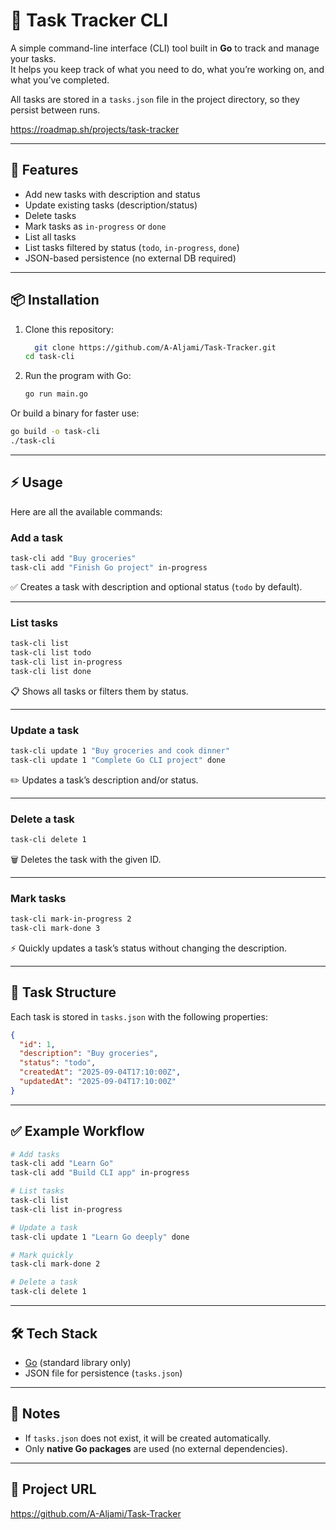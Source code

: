 # 📝 Task Tracker CLI

A simple command-line interface (CLI) tool built in **Go** to track and manage your tasks.  
It helps you keep track of what you need to do, what you’re working on, and what you’ve completed.  

All tasks are stored in a `tasks.json` file in the project directory, so they persist between runs.  

https://roadmap.sh/projects/task-tracker

---

## 🚀 Features
- Add new tasks with description and status
- Update existing tasks (description/status)
- Delete tasks
- Mark tasks as `in-progress` or `done`
- List all tasks
- List tasks filtered by status (`todo`, `in-progress`, `done`)
- JSON-based persistence (no external DB required)

---

## 📦 Installation

1. Clone this repository:
   ```bash
     git clone https://github.com/A-Aljami/Task-Tracker.git
   cd task-cli
   ```

2. Run the program with Go:
   ```bash
   go run main.go
   ```

Or build a binary for faster use:
   ```bash
   go build -o task-cli
   ./task-cli
   ```

---

## ⚡ Usage

Here are all the available commands:

### Add a task
```bash
task-cli add "Buy groceries"
task-cli add "Finish Go project" in-progress
```
✅ Creates a task with description and optional status (`todo` by default).

---

### List tasks
```bash
task-cli list
task-cli list todo
task-cli list in-progress
task-cli list done
```
📋 Shows all tasks or filters them by status.

---

### Update a task
```bash
task-cli update 1 "Buy groceries and cook dinner"
task-cli update 1 "Complete Go CLI project" done
```
✏️ Updates a task’s description and/or status.

---

### Delete a task
```bash
task-cli delete 1
```
🗑 Deletes the task with the given ID.

---

### Mark tasks
```bash
task-cli mark-in-progress 2
task-cli mark-done 3
```
⚡ Quickly updates a task’s status without changing the description.

---

## 📂 Task Structure

Each task is stored in `tasks.json` with the following properties:
```json
{
  "id": 1,
  "description": "Buy groceries",
  "status": "todo",
  "createdAt": "2025-09-04T17:10:00Z",
  "updatedAt": "2025-09-04T17:10:00Z"
}
```

---

## ✅ Example Workflow

```bash
# Add tasks
task-cli add "Learn Go"
task-cli add "Build CLI app" in-progress

# List tasks
task-cli list
task-cli list in-progress

# Update a task
task-cli update 1 "Learn Go deeply" done

# Mark quickly
task-cli mark-done 2

# Delete a task
task-cli delete 1
```

---

## 🛠 Tech Stack
- [Go](https://golang.org/) (standard library only)
- JSON file for persistence (`tasks.json`)

---

## 📌 Notes
- If `tasks.json` does not exist, it will be created automatically.
- Only **native Go packages** are used (no external dependencies).

---
## 🔗 Project URL
https://github.com/A-Aljami/Task-Tracker